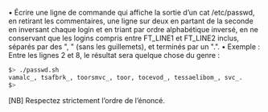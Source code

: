 • Écrire une ligne de commande qui affiche la sortie d’un cat /etc/passwd, en
retirant les commentaires, une ligne sur deux en partant de la seconde en inversant
chaque login et en triant par ordre alphabétique inversé, en ne conservant que les
logins compris entre FT_LINE1 et FT_LINE2 inclus, séparés par des ", " (sans
les guillemets), et terminés par un ".".
• Exemple : Entre les lignes 2 et 8, le résultat sera quelque chose du genre :

```zsh
$> ./passwd.sh
vamalc_, tsafbrk_, toorsmvc_, toor, tocevod_, tessaelibom_, svc_.
$>
```

[NB] Respectez strictement l’ordre de l’énoncé.
